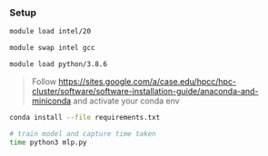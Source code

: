 ### Setup

```bash
module load intel/20
```

```bash
module swap intel gcc
```

```bash
module load python/3.8.6
```

> Follow https://sites.google.com/a/case.edu/hpcc/hpc-cluster/software/software-installation-guide/anaconda-and-miniconda and activate your conda env

```bash
conda install --file requirements.txt
```

```bash
# train model and capture time taken
time python3 mlp.py
```
